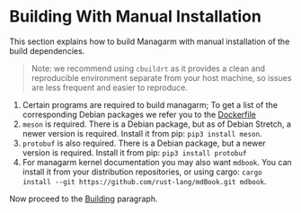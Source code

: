 # Building With Manual Installation

This section explains how to build Managarm with manual installation of the build dependencies.

> Note: we recommend using `cbuildrt` as it provides a clean and reproducible environment
separate from your host machine, so issues are less frequent and easier to reproduce.

1.  Certain programs are required to build managarm; To get a list of the corresponding Debian packages we refer you to the [Dockerfile](https://github.com/managarm/bootstrap-managarm/blob/master/docker/Dockerfile)
1.  `meson` is required. There is a Debian package, but as of Debian Stretch, a newer version is required.
    Install it from pip: `pip3 install meson`.
1.  `protobuf` is also required. There is a Debian package, but a newer version is required.
    Install it from pip: `pip3 install protobuf`
1.  For managarm kernel documentation you may also want `mdbook`.
    You can install it from your distribution repositories, or using cargo: `cargo install --git https://github.com/rust-lang/mdBook.git mdbook`.

Now proceed to the [Building](index.md#building) paragraph.
